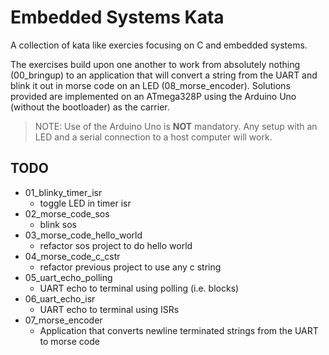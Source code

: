 # Embedded Systems Kata

A collection of kata like exercies focusing on C and embedded systems. 

The exercises build upon one another to work from absolutely nothing
(00_bringup) to an application that will convert a string from the UART
and blink it out in morse code on an LED (08_morse_encoder). Solutions provided
are implemented on an ATmega328P using the Arduino Uno (without the bootloader)
as the carrier.

> NOTE: Use of the Arduino Uno is __NOT__ mandatory. Any setup with an LED and a
> serial connection to a host computer will work.



## TODO

- 01_blinky_timer_isr
  - toggle LED in timer isr
- 02_morse_code_sos
  - blink sos
- 03_morse_code_hello_world
  - refactor sos project to do hello world
- 04_morse_code_c_cstr
  - refactor previous project to use any c string
- 05_uart_echo_polling
  - UART echo to terminal using polling (i.e. blocks)
- 06_uart_echo_isr
  - UART echo to terminal using ISRs
- 07_morse_encoder
  - Application that converts newline terminated strings from the UART to
    morse code